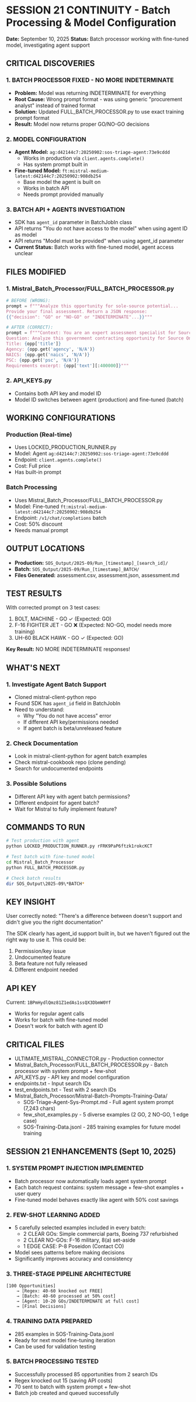 # SESSION 21 CONTINUITY - Batch Processing & Model Configuration
**Date:** September 10, 2025
**Status:** Batch processor working with fine-tuned model, investigating agent support

## CRITICAL DISCOVERIES

### 1. BATCH PROCESSOR FIXED - NO MORE INDETERMINATE
- **Problem:** Model was returning INDETERMINATE for everything
- **Root Cause:** Wrong prompt format - was using generic "procurement analyst" instead of trained format
- **Solution:** Updated FULL_BATCH_PROCESSOR.py to use exact training prompt format
- **Result:** Model now returns proper GO/NO-GO decisions

### 2. MODEL CONFIGURATION
- **Agent Model:** `ag:d42144c7:20250902:sos-triage-agent:73e9cddd`
  - Works in production via `client.agents.complete()`
  - Has system prompt built in
- **Fine-tuned Model:** `ft:mistral-medium-latest:d42144c7:20250902:908db254`
  - Base model the agent is built on
  - Works in batch API
  - Needs prompt provided manually

### 3. BATCH API + AGENTS INVESTIGATION
- SDK has `agent_id` parameter in BatchJobIn class
- API returns "You do not have access to the model" when using agent ID as model
- API returns "Model must be provided" when using agent_id parameter
- **Current Status:** Batch works with fine-tuned model, agent access unclear

## FILES MODIFIED

### 1. Mistral_Batch_Processor/FULL_BATCH_PROCESSOR.py
```python
# BEFORE (WRONG):
prompt = f"""Analyze this opportunity for sole-source potential...
Provide your final assessment. Return a JSON response:
{{"decision": "GO" or "NO-GO" or "INDETERMINATE"...}}"""

# AFTER (CORRECT):
prompt = f"""Context: You are an expert assessment specialist for Source One Spares (SOS)...
Question: Analyze this government contracting opportunity for Source One Spares:
Title: {opp['title']}
Agency: {opp.get('agency', 'N/A')}
NAICS: {opp.get('naics', 'N/A')}
PSC: {opp.get('psc', 'N/A')}
Requirements excerpt: {opp['text'][:400000]}"""
```

### 2. API_KEYS.py
- Contains both API key and model ID
- Model ID switches between agent (production) and fine-tuned (batch)

## WORKING CONFIGURATIONS

### Production (Real-time)
- Uses LOCKED_PRODUCTION_RUNNER.py
- Model: Agent `ag:d42144c7:20250902:sos-triage-agent:73e9cddd`
- Endpoint: `client.agents.complete()`
- Cost: Full price
- Has built-in prompt

### Batch Processing
- Uses Mistral_Batch_Processor/FULL_BATCH_PROCESSOR.py
- Model: Fine-tuned `ft:mistral-medium-latest:d42144c7:20250902:908db254`
- Endpoint: `/v1/chat/completions` batch
- Cost: 50% discount
- Needs manual prompt

## OUTPUT LOCATIONS
- **Production:** `SOS_Output/2025-09/Run_[timestamp]_[search_id]/`
- **Batch:** `SOS_Output/2025-09/Run_[timestamp]_BATCH/`
- **Files Generated:** assessment.csv, assessment.json, assessment.md

## TEST RESULTS
With corrected prompt on 3 test cases:
1. BOLT, MACHINE - GO ✓ (Expected: GO)
2. F-16 FIGHTER JET - GO ❌ (Expected: NO-GO, model needs more training)
3. UH-60 BLACK HAWK - GO ✓ (Expected: GO)

**Key Result:** NO MORE INDETERMINATE responses!

## WHAT'S NEXT

### 1. Investigate Agent Batch Support
- Cloned mistral-client-python repo
- Found SDK has `agent_id` field in BatchJobIn
- Need to understand:
  - Why "You do not have access" error
  - If different API key/permissions needed
  - If agent batch is beta/unreleased feature

### 2. Check Documentation
- Look in mistral-client-python for agent batch examples
- Check mistral-cookbook repo (clone pending)
- Search for undocumented endpoints

### 3. Possible Solutions
- Different API key with agent batch permissions?
- Different endpoint for agent batch?
- Wait for Mistral to fully implement feature?

## COMMANDS TO RUN

```bash
# Test production with agent
python LOCKED_PRODUCTION_RUNNER.py rFRK9PaP6ftzk1rokcKCT

# Test batch with fine-tuned model
cd Mistral_Batch_Processor
python FULL_BATCH_PROCESSOR.py

# Check batch results
dir SOS_Output\2025-09\*BATCH*
```

## KEY INSIGHT
User correctly noted: "There's a difference between doesn't support and didn't give you the right documentation"

The SDK clearly has agent_id support built in, but we haven't figured out the right way to use it. This could be:
1. Permission/key issue
2. Undocumented feature
3. Beta feature not fully released
4. Different endpoint needed

## API KEY
Current: `1BPmHydlQmz81Z1edAs1ssQX3DbmW0Yf`
- Works for regular agent calls
- Works for batch with fine-tuned model
- Doesn't work for batch with agent ID

## CRITICAL FILES
- ULTIMATE_MISTRAL_CONNECTOR.py - Production connector
- Mistral_Batch_Processor/FULL_BATCH_PROCESSOR.py - Batch processor with system prompt + few-shot
- API_KEYS.py - API key and model configuration
- endpoints.txt - Input search IDs
- test_endpoints.txt - Test with 2 search IDs
- Mistral_Batch_Processor/Mistral-Batch-Prompts-Training-Data/
  - SOS-Triage-Agent-Sys-Prompt.md - Full agent system prompt (7,243 chars)
  - few_shot_examples.py - 5 diverse examples (2 GO, 2 NO-GO, 1 edge case)
  - SOS-Training-Data.jsonl - 285 training examples for future model training

## SESSION 21 ENHANCEMENTS (Sept 10, 2025)

### 1. SYSTEM PROMPT INJECTION IMPLEMENTED
- Batch processor now automatically loads agent system prompt
- Each batch request contains: system message + few-shot examples + user query
- Fine-tuned model behaves exactly like agent with 50% cost savings

### 2. FEW-SHOT LEARNING ADDED
- 5 carefully selected examples included in every batch:
  - 2 CLEAR GOs: Simple commercial parts, Boeing 737 refurbished
  - 2 CLEAR NO-GOs: F-16 military, 8(a) set-aside
  - 1 EDGE CASE: P-8 Poseidon (Contact CO)
- Model sees patterns before making decisions
- Significantly improves accuracy and consistency

### 3. THREE-STAGE PIPELINE ARCHITECTURE
```
[100 Opportunities] 
    → [Regex: 40-60 knocked out FREE]
    → [Batch: 40-60 processed at 50% cost]
    → [Agent: 10-20 GOs/INDETERMINATE at full cost]
    → [Final Decisions]
```

### 4. TRAINING DATA PREPARED
- 285 examples in SOS-Training-Data.jsonl
- Ready for next model fine-tuning iteration
- Can be used for validation testing

### 5. BATCH PROCESSING TESTED
- Successfully processed 85 opportunities from 2 search IDs
- Regex knocked out 15 (saving API costs)
- 70 sent to batch with system prompt + few-shot
- Batch job created and queued successfully